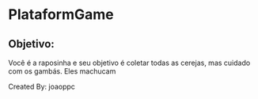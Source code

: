 # PlataformGame

## Objetivo:

Você é a raposinha e seu objetivo é coletar todas as cerejas, mas cuidado com os gambás. Eles machucam

Created By: joaoppc
